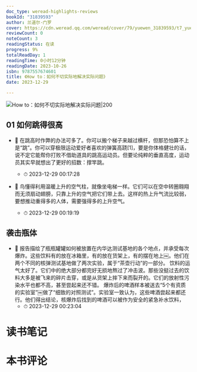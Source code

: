 ```yaml
---
doc_type: weread-highlights-reviews
bookId: "31839593"
author: 兰道尔·门罗
cover: https://cdn.weread.qq.com/weread/cover/79/yuewen_31839593/t7_yuewen_318395931695364800.jpg
reviewCount: 0
noteCount: 3
readingStatus: 在读
progress: 9%
totalReadDay: 1
readingTime: 0小时12分钟
readingDate: 2023-10-26
isbn: 9787557674601
title: 《How to：如何不切实际地解决实际问题》
date: 2023-12-29

---
```


![ How to：如何不切实际地解决实际问题|200](https://cdn.weread.qq.com/weread/cover/79/yuewen_31839593/t7_yuewen_318395931695364800.jpg)


## 01 如何跳得很高


- 📌 在跳高时作弊的办法可多了。你可以搬个梯子来越过横杆，但那恐怕算不上是“跳”。你可以穿极限运动爱好者喜欢的弹簧高跷[1]，要是你体格健壮的话，说不定它能帮你打败不借助道具的跳高运动员。但要论纯粹的垂直高度，运动员其实早就想出了更好的招数：撑竿跳。 
    - ⏱ 2023-12-29 00:17:28 

- 📌 鸟懂得利用温暖上升的空气柱，就像坐电梯一样。它们可以在空中转圈翱翔而无须扇动翅膀，只靠上升的空气把它们带上去。这样的热上升气流比较弱，要想推动重得多的人体，需要强得多的上升空气。 
    - ⏱ 2023-12-29 00:19:19 
## 袭击瓶体


- 📌 报告描绘了瓶瓶罐罐如何被放置在内华达测试基地的各个地点，并承受每次爆炸。这些饮料有的放在冰箱里，有的放在货架上，有的摆在地上￼。他们在两个不同的核弹测试基地做了两次实验，属于“茶壶行动”的一部分。
饮料的运气太好了。它们中的绝大部分都完好无损地熬过了冲击波。那些没挺过去的饮料大多是被飞来的碎片击穿，或是从货架上摔下来而裂开的。它们的放射性污染水平也都不高，甚至尝起来还不错。
爆炸后的啤酒样本被送去“5个有资质的实验室”￼做了“细致的对照测试”。实验室一致认为，这些啤酒尝起来都还行。他们得出结论，核爆炸后找到的啤酒可以被作为安全的紧急补水饮料， 
    - ⏱ 2023-12-29 00:23:04 

# 读书笔记


# 本书评论
